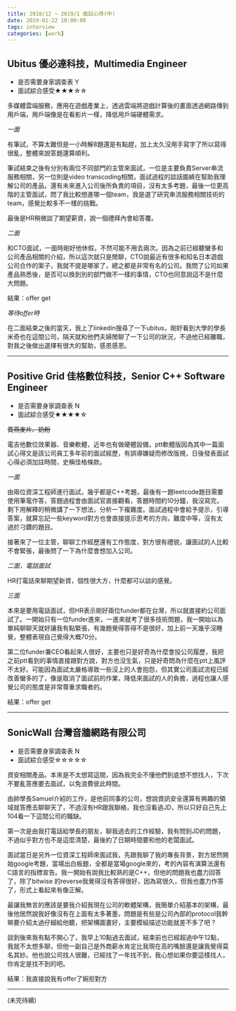 ```yaml
---
title: 2018/12 ~ 2019/1 面試心得(中)
date: 2019-01-22 10:00:00
tags: interview
categories: [work]
---
```


## Ubitus 優必達科技，Multimedia Engineer

* 是否需要身家調查表 Y
* 面試綜合感受★★★☆☆

多媒體雲端服務，應用在遊戲產業上，透過雲端將遊戲計算後的畫面透過網路傳到用戶端，用戶端像是在看影片一樣，降低用戶端硬體需求。

*一面*

有筆試，不算太難但是一小時解8題還是有點趕，加上太久沒用手寫字了所以寫得很亂，整體來說答題還算順利。

筆試結束之後有分別有兩位不同部門的主管來面試，一位是主要負責Server串流服務相關，另一位則是video transcoding相關，面試過程的談話圍繞在幫助我理解公司的產品，還有未來進入公司後所負責的項目，沒有太多考題，最後一位更高階的主管面試，問了我比較想進哪一個team，我是選了研究串流服務相關技術的team，感覺比較多不一樣的挑戰。

最後是HR稍微談了期望薪資，說一個禮拜內會給答覆。

*二面*

和CTO面試，一面時剛好他休假，不然可能不用去兩次。因為之前已經聽蠻多和公司產品相關的介紹，所以這次就只是閒聊，CTO說最近有很多和知名日本遊戲公司合作的案子，我就不提是哪家了，總之都是非常有名的公司。我問了公司如果產品熟悉後，是否可以換到別的部門做不一樣的事情，CTO也同意說這不是什麼大問題。

結果：offer get

*等待offer時*

在二面結束之後的當天，我上了linkedin搜尋了一下ubitus，剛好看到大學的學長米奇也在這間公司，隔天就和他們夫婦閒聊了一下公司的狀況，不過他已經離職，對我之後做出選擇有很大的幫助，感恩感恩。

---

## Positive Grid 佳格數位科技，Senior C++ Software Engineer

* 是否需要身家調查表 N
* 面試綜合感受★★★★☆

~~賣燕麥片、奶粉~~

電吉他數位效果器、音樂軟體，近年也有做硬體設備，ptt軟體版因為其中一篇面試心得文是該公司員工多年前的面試經歷，有誤導嫌疑而修改版規，日後發表面試心得必須加註時間，史稱佳格條款。

*一面*

由兩位資深工程師進行面試，幾乎都是C++考題，最後有一題leetcode題目需要使用筆電作答，答題過程會由面試官直接觀看，答題時間約10分鐘，我沒寫完，剩下用解釋的稍微講了一下想法，分析一下複雜度。面試過程中會給予提示，引導答案，就算忘記一些keyword對方也會直接提示思考的方向，難度中等，沒有太過於刁鑽的題目。

接著來了一位主管，聊聊工作經歷還有工作態度，對方很有禮貌，讓面試的人比較不會緊張，最後問了一下為什麼會想加入公司。

*二面，電話面試*

HR打電話來聊期望新資，個性很大方，什麼都可以談的感覺。

*三面*

本來是要用電話面試，但HR表示剛好兩位funder都在台灣，所以就直接約公司面試了。一開始只有一位funder進來，一進來就考了很多技術問題，我一開始以為單純聊聊天就好讓我有點緊張，有幾題覺得答得不是很好，加上前一天幾乎沒睡覺，整體表現自己覺得大概70分。

第二位funder兼CEO看起來人很好，主要也只是好奇為什麼會投公司履歷，我把之前ptt看到的事情直接跟對方說，對方也沒生氣，只是好奇問為什麼在ptt上風評不太好。可能因為面試太嚴格導致一些沒上的人會抱怨，但其實公司面試流程已經改善蠻多的了，像是取消了面試前的作業，降低來面試的人的負擔，過程也讓人感覺公司的態度是非常尊重求職者的。

結果：offer get

--- 

## SonicWall 台灣音牆網路有限公司

* 是否需要身家調查表 N
* 面試綜合感受☆☆☆☆☆

資安相關產品。本來是不太想寫這間，因為我完全不懂他們到底想不想找人，下次不要亂答應要去面試，以免浪費彼此時間。

由帥學長Samuel介紹的工作，是他前同事的公司，想說資訊安全還算有興趣的領域就答應去聊聊天了，不過沒有HR跟我聯絡，我也沒看過JD，所以只好自己先上104看一下這間公司的職缺。

第一次是由我打電話給學長的朋友，聊我過去的工作經驗，我有問到JD的問題，不過似乎對方也不是這麼清楚，最後約了日期時間要和他的老闆面試。

面試當日是另外一位資深工程師來面試我，先跟我聊了我的專長背景，對方居然開始google考題，當場出白板題，全都是當場google來的，考的內容有演算法還有C語言的指標宣告。我一開始有說我比較熟的是C++，但他的問題我也盡力回答了，除了bitwise 的reverse我覺得沒有答得很好，因為寫很久，但我也盡力作答了，形式上看起來有像正解。

最讓我無言的應該是要我介紹我現在公司的軟體架構，我簡單介紹基本的架構，最後他居然說我好像沒有在上面有太多著墨，問題是有些是公司內部的protocol我幹嘛要介紹太過仔細給他聽，把架構圖畫好，主要模組描述功能就差不多了吧 ? 

談到後來我有點不開心了，我早上10點過去面試，結束前也已經超過中午12點，我就不太想多聊，但他一副自己是外商薪水肯定比我現在高的嘴臉還是讓我覺得莫名其妙。他也說公司找人很難，已經找了一年找不到，我心想如果你要這樣找人，你肯定是找不到的吧。

結果：我直接說我有offer了婉拒對方


---

(未完待續)